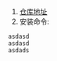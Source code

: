 1. [仓库地址](https://hub.docker.com/r/jenkins/jenkins/)   
2. 安装命令:   
  ```shell
  asdasd
  asdasd
  asdads
  
  ```
